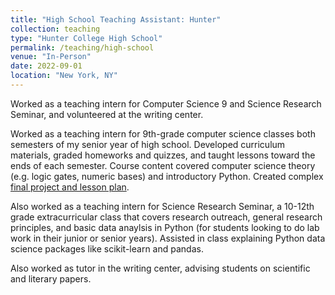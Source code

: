 ```yaml
---
title: "High School Teaching Assistant: Hunter"
collection: teaching
type: "Hunter College High School"
permalink: /teaching/high-school
venue: "In-Person"
date: 2022-09-01
location: "New York, NY"
---
```


Worked as a teaching intern for Computer Science 9 and Science Research Seminar, and volunteered at the writing center.

Worked as a teaching intern for 9th-grade computer science classes both semesters of my senior year of high school. Developed curriculum materials, graded homeworks and quizzes, and taught lessons toward the ends of each semester. Course content covered computer science theory (e.g. logic gates, numeric bases) and introductory Python. Created complex [final project and lesson plan](https://github.com/charlietharas/pokersim).

Also worked as a teaching intern for Science Research Seminar, a 10-12th grade extracurricular class that covers research outreach, general research principles, and basic data anaylsis in Python (for students looking to do lab work in their junior or senior years). Assisted in class explaining Python data science packages like scikit-learn and pandas.

Also worked as tutor in the writing center, advising students on scientific and literary papers.